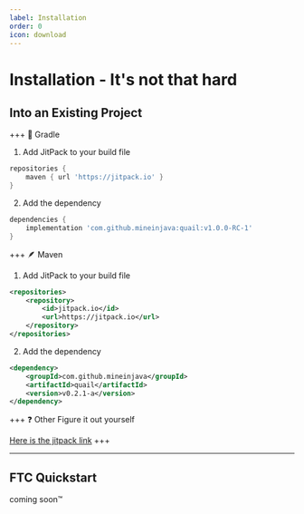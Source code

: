 ```yaml
---
label: Installation
order: 0
icon: download
---
```


# Installation - It's not that hard

## Into an Existing Project

+++ 🐘 Gradle
1. Add JitPack to your build file
```gradle
repositories {
    maven { url 'https://jitpack.io' }
}
```

2. Add the dependency
```gradle
dependencies {
    implementation 'com.github.mineinjava:quail:v1.0.0-RC-1'
}
```

+++ 🪶 Maven 
1. Add JitPack to your build file
```xml
<repositories>
    <repository>
        <id>jitpack.io</id>
        <url>https://jitpack.io</url>
    </repository>
</repositories>
```

2. Add the dependency
```xml
<dependency>
    <groupId>com.github.mineinjava</groupId>
    <artifactId>quail</artifactId>
    <version>v0.2.1-a</version>
</dependency>
``````

+++ ❓ Other
Figure it out yourself

[Here is the jitpack link](https://jitpack.io/#mineinjava/quail)
+++

<hr/>

## FTC Quickstart
coming soon™
